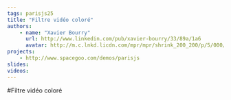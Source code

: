 ```yaml
---
tags: parisjs25
title: "Filtre vidéo coloré"
authors:
    - name: "Xavier Bourry"
      url: http://www.linkedin.com/pub/xavier-bourry/33/89a/1a6
      avatar: http://m.c.lnkd.licdn.com/mpr/mpr/shrink_200_200/p/5/000/1c9/108/1b51032.jpg
projects:
    - http://www.spacegoo.com/demos/parisjs
slides:
videos:
---
```

#Filtre vidéo coloré
